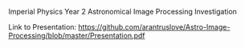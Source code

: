Imperial Physics Year 2 Astronomical Image Processing Investigation 

Link to Presentation: https://github.com/arantruslove/Astro-Image-Processing/blob/master/Presentation.pdf
